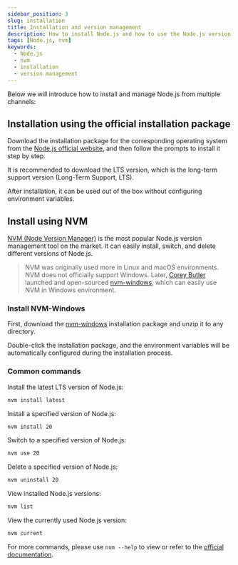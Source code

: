 ```yaml
---
sidebar_position: 3
slug: installation
title: Installation and version management
description: How to install Node.js and how to use the Node.js version management tool for version management.
tags: [Node.js, nvm]
keywords:
  - Node.js
  - nvm
  - installation
  - version management
---
```


Below we will introduce how to install and manage Node.js from multiple channels:

## Installation using the official installation package

Download the installation package for the corresponding operating system from the [Node.js official website](https://nodejs.org/zh-cn/download/prebuilt-installer), and then follow the prompts to install it step by step.

It is recommended to download the LTS version, which is the long-term support version (Long-Term Support, LTS).

After installation, it can be used out of the box without configuring environment variables.

## Install using NVM

[NVM (Node Version Manager)](https://github.com/nvm-sh/nvm) is the most popular Node.js version management tool on the market. It can easily install, switch, and delete different versions of Node.js.

> NVM was originally used more in Linux and macOS environments. NVM does not officially support Windows. Later, [Corey Butler](https://github.com/coreybutler) launched and open-sourced [nvm-windows](https://github.com/coreybutler/nvm-windows), which can easily use NVM in Windows environment.

### Install NVM-Windows

First, download the [nvm-windows](https://github.com/coreybutler/nvm-windows/releases) installation package and unzip it to any directory.

Double-click the installation package, and the environment variables will be automatically configured during the installation process.

### Common commands

Install the latest LTS version of Node.js:

```bash
nvm install latest
```

Install a specified version of Node.js:

```bash
nvm install 20
```

Switch to a specified version of Node.js:

```bash
nvm use 20
```

Delete a specified version of Node.js:

```bash
nvm uninstall 20
```

View installed Node.js versions:

```bash
nvm list
```

View the currently used Node.js version:

```bash
nvm current
```

For more commands, please use `nvm --help` to view or refer to the [official documentation](https://github.com/nvm-sh/nvm).
